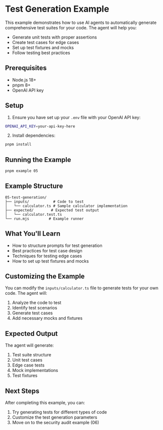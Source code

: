 # Test Generation Example

This example demonstrates how to use AI agents to automatically generate comprehensive test suites for your code. The agent will help you:
- Generate unit tests with proper assertions
- Create test cases for edge cases
- Set up test fixtures and mocks
- Follow testing best practices

## Prerequisites

- Node.js 18+
- pnpm 8+
- OpenAI API key

## Setup

1. Ensure you have set up your `.env` file with your OpenAI API key:
```bash
OPENAI_API_KEY=your-api-key-here
```

2. Install dependencies:
```bash
pnpm install
```

## Running the Example

```bash
pnpm example 05
```

## Example Structure

```
05-test-generation/
├── inputs/           # Code to test
│   └── calculator.ts # Sample calculator implementation
├── expected/        # Expected test output
│   └── calculator.test.ts
└── run.mjs         # Example runner
```

## What You'll Learn

- How to structure prompts for test generation
- Best practices for test case design
- Techniques for testing edge cases
- How to set up test fixtures and mocks

## Customizing the Example

You can modify the `inputs/calculator.ts` file to generate tests for your own code. The agent will:
1. Analyze the code to test
2. Identify test scenarios
3. Generate test cases
4. Add necessary mocks and fixtures

## Expected Output

The agent will generate:
1. Test suite structure
2. Unit test cases
3. Edge case tests
4. Mock implementations
5. Test fixtures

## Next Steps

After completing this example, you can:
1. Try generating tests for different types of code
2. Customize the test generation parameters
3. Move on to the security audit example (06) 